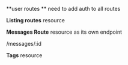 **user routes **
need to add auth to all routes 

**Listing routes** resource 

**Messages Route** resource as its own endpoint 

/messages/:id

**Tags** resource 